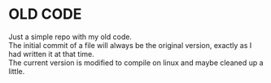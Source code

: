 # OLD CODE
Just a simple repo with my old code.  
The initial commit of a file will always be the original version, exactly as I had written it at that time.  
The current version is modified to compile on linux and maybe cleaned up a little.